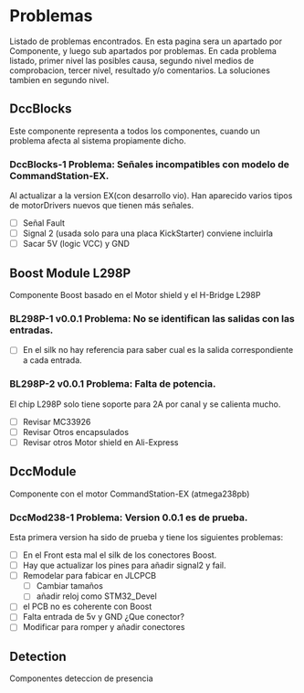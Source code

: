 # Problemas
Listado de problemas encontrados. En esta pagina sera un apartado por Componente, y luego sub apartados por problemas. En cada problema listado, primer nivel las posibles causa, segundo nivel medios de comprobacion, tercer nivel, resultado y/o comentarios. La soluciones tambien en segundo nivel.


## DccBlocks
Este componente representa a todos los componentes, cuando un problema afecta al sistema propiamente dicho.

### __DccBlocks-1 Problema__: Señales incompatibles con modelo de CommandStation-EX.
Al actualizar a la version EX(con desarrollo vio). Han aparecido varios tipos de motorDrivers nuevos que tienen más señales.
* [ ] Señal Fault
* [ ] Signal 2 (usada solo para una placa KickStarter) conviene incluirla
* [ ] Sacar 5V (logic VCC) y GND

## Boost Module L298P
Componente Boost basado en el Motor shield y el H-Bridge L298P
### __BL298P-1 v0.0.1 Problema__: No se identifican las salidas con las entradas.
* [ ] En el silk no hay referencia para saber cual es la salida correspondiente a cada entrada.
### __BL298P-2 v0.0.1 Problema__: Falta de potencia.
El chip L298P solo tiene soporte para 2A por canal y se calienta mucho.
* [ ] Revisar MC33926
* [ ] Revisar Otros encapsulados
* [ ] Revisar otros Motor shield en Ali-Express
 
## DccModule
Componente con el motor CommandStation-EX (atmega238pb)
### __DccMod238-1 Problema__: Version 0.0.1 es de prueba.
Esta primera version ha sido de prueba y tiene los siguientes problemas:
* [ ] En el Front esta mal el silk de los conectores Boost.
* [ ] Hay que actualizar los pines para añadir signal2 y fail.
* [ ] Remodelar para fabicar en JLCPCB
  * [ ] Cambiar tamaños
  * [ ] añadir reloj como STM32_Devel
* [ ] el PCB no es coherente con Boost
* [ ] Falta entrada de 5v y GND ¿Que conector?
* [ ] Modificar para romper y añadir conectores

## Detection
Componentes deteccion de presencia